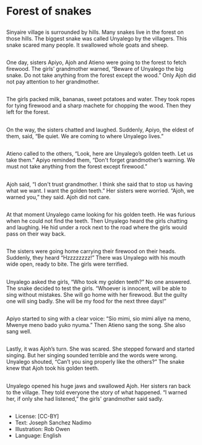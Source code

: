 # Forest of snakes

##
Sinyaire village is surrounded by
hills.
Many snakes live in the forest on
those hills.
The biggest snake was called
Unyalego by the villagers.
This snake scared many people.
It swallowed whole goats and
sheep.


##
One day, sisters Apiyo, Ajoh and
Atieno were going to the forest to
fetch firewood.
The girls’ grandmother warned,
“Beware of Unyalego the big snake.
Do not take anything from the
forest except the wood.”
Only Ajoh did not pay attention to
her grandmother.


##
The girls packed milk, bananas,
sweet potatoes and water.
They took ropes for tying firewood
and a sharp machete for chopping
the wood.
Then they left for the forest.


##
On the way, the sisters chatted
and laughed.
Suddenly, Apiyo, the eldest of
them, said, “Be quiet. We are
coming to where Unyalego lives.”


##
Atieno called to the others, “Look,
here are Unyalego’s golden teeth.
Let us take them.”
Apiyo reminded them, “Don't forget
grandmother’s warning. We must
not take anything from the forest
except firewood.”


##
Ajoh said, “I don't trust
grandmother. I think she said that
to stop us having what we want. I
want the golden teeth.”
Her sisters were worried. “Ajoh, we
warned you,” they said.
Ajoh did not care.


##
At that moment Unyalego came
looking for his golden teeth. He was
furious when he could not find the
teeth.
Then Unyalego heard the girls
chatting and laughing. He hid under
a rock next to the road where the
girls would pass on their way back.


##
The sisters were going home
carrying their firewood on their
heads.
Suddenly, they heard “Hzzzzzzzz!”
There was Unyalego with his mouth
wide open, ready to bite. The girls
were terrified.


##
Unyalego asked the girls, “Who
took my golden teeth?” No one
answered.
The snake decided to test the girls.
“Whoever is innocent, will be able
to sing without mistakes. She will
go home with her firewood.
But the guilty one will sing badly.
She will be my food for the next
three days!”


##
Apiyo started to sing with a clear
voice:
“Sio mimi, sio mimi aliye na meno,
Mwenye meno bado yuko nyuma.”
Then Atieno sang the song. She also
sang well.


##
Lastly, it was Ajoh’s turn. She was
scared. She stepped forward and
started singing. But her singing
sounded terrible and the words
were wrong.
Unyalego shouted, “Can’t you sing
properly like the others?”
The snake knew that Ajoh took his
golden teeth.


##
Unyalego opened his huge jaws and
swallowed Ajoh.
Her sisters ran back to the village.
They told everyone the story of
what happened.
“I warned her, if only she had
listened,” the girls' grandmother
said sadly.


##
* License: [CC-BY]
* Text: Joseph Sanchez Nadimo
* Illustration: Rob Owen
* Language: English
